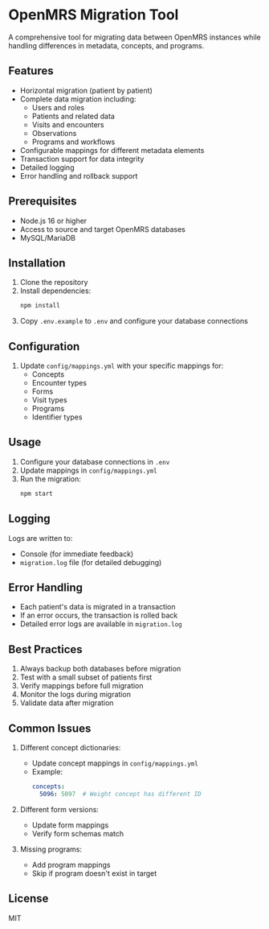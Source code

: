 # OpenMRS Migration Tool

A comprehensive tool for migrating data between OpenMRS instances while handling differences in metadata, concepts, and programs.

## Features

- Horizontal migration (patient by patient)
- Complete data migration including:
  - Users and roles
  - Patients and related data
  - Visits and encounters
  - Observations
  - Programs and workflows
- Configurable mappings for different metadata elements
- Transaction support for data integrity
- Detailed logging
- Error handling and rollback support

## Prerequisites

- Node.js 16 or higher
- Access to source and target OpenMRS databases
- MySQL/MariaDB

## Installation

1. Clone the repository
2. Install dependencies:
   ```bash
   npm install
   ```
3. Copy `.env.example` to `.env` and configure your database connections

## Configuration

1. Update `config/mappings.yml` with your specific mappings for:
   - Concepts
   - Encounter types
   - Forms
   - Visit types
   - Programs
   - Identifier types

## Usage

1. Configure your database connections in `.env`
2. Update mappings in `config/mappings.yml`
3. Run the migration:
   ```bash
   npm start
   ```

## Logging

Logs are written to:
- Console (for immediate feedback)
- `migration.log` file (for detailed debugging)

## Error Handling

- Each patient's data is migrated in a transaction
- If an error occurs, the transaction is rolled back
- Detailed error logs are available in `migration.log`

## Best Practices

1. Always backup both databases before migration
2. Test with a small subset of patients first
3. Verify mappings before full migration
4. Monitor the logs during migration
5. Validate data after migration

## Common Issues

1. Different concept dictionaries:
   - Update concept mappings in `config/mappings.yml`
   - Example:
     ```yaml
     concepts:
       5096: 5097  # Weight concept has different ID
     ```

2. Different form versions:
   - Update form mappings
   - Verify form schemas match

3. Missing programs:
   - Add program mappings
   - Skip if program doesn't exist in target

## License

MIT